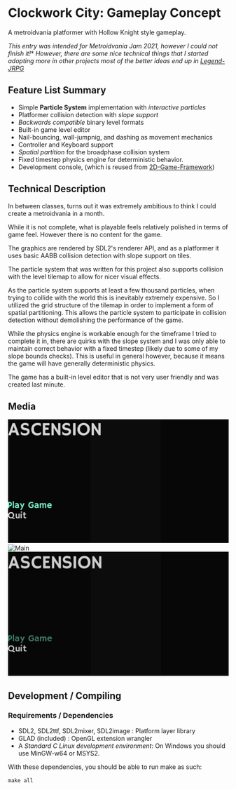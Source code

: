 # Clockwork City: Gameplay Concept

A metroidvania platformer with Hollow Knight style gameplay.

*This entry was intended for Metroidvania Jam 2021, however I could not finish it!**
*However, there are some nice technical things that I started adopting more in other projects*
*most of the better ideas end up in [Legend-JRPG](https://github.com/Xpost2000/Legends-JRPG)*

## Feature List Summary

- Simple **Particle System** implementation with *interactive particles*
- Platformer collision detection with *slope support*
- *Backwards compatible* binary level formats
- Built-in game level editor
- Nail-bouncing, wall-jumpnig, and dashing as movement mechanics
- Controller and Keyboard support
- *Spatial partition* for the broadphase collision system
- Fixed timestep physics engine for deterministic behavior.
- Development console, (which is reused from [2D-Game-Framework](https://github.com/Xpost2000/2D-Game-Framework))

## Technical Description

In between classes, turns out it was extremely ambitious to think I
could create a metroidvania in a month.

While it is not complete, what is playable feels relatively polished
in terms of game feel. However there is no content for the game.

The graphics are rendered by SDL2's renderer API, and as a platformer
it uses basic AABB collision detection with slope support on tiles.

The particle system that was written for this project also supports
collision with the level tilemap to allow for nicer visual effects.

As the particle system supports at least a few thousand particles,
when trying to collide with the world this is inevitably extremely
expensive. So I utilized the grid structure of the tilemap in order to
implement a form of spatial partitioning. This allows the particle
system to participate in collision detection without demolishing the
performance of the game.

While the physics engine is workable enough for the timeframe I tried
to complete it in, there are quirks with the slope system and I was
only able to maintain correct behavior with a fixed timestep (likely
due to some of my slope bounds checks). This is useful in general
however, because it means the game will have generally deterministic
physics.

The game has a built-in level editor that is not very user friendly
and was created last minute.

## Media
![Title](./media/1.png)
![Main](./media/2.gif)
![Editor](./media/3.gif)

## Development / Compiling
### Requirements / Dependencies
- SDL2, SDL2ttf, SDL2mixer, SDL2image : Platform layer library
- GLAD (included) : OpenGL extension wrangler
- A _Standard C Linux development environment_: On Windows you should use MinGW-w64 or MSYS2.

With these dependencies, you should be able to run make as such:
```
make all
```
